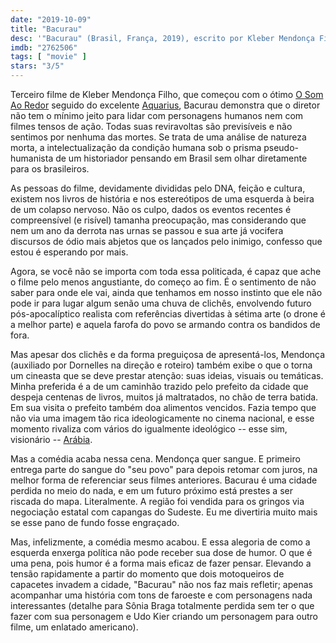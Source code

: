 ```yaml
---
date: "2019-10-09"
title: "Bacurau"
desc: '"Bacurau" (Brasil, França, 2019), escrito por Kleber Mendonça Filho e Juliano Dornelles, dirigido por Juliano Dornelles e Kleber Mendonça Filho, com Barbara Colen, Thomas Aquino e Silvero Pereira. Vi no Itaú da Augusta; a Sônia Braga agora tá bem velha e Mendonça com a faca entre os dentes.'
imdb: "2762506"
tags: [ "movie" ]
stars: "3/5"
---
```

Terceiro filme de Kleber Mendonça Filho, que começou com o ótimo [O Som Ao Redor](/o-som-ao-redor) seguido do excelente [Aquarius](/aquarius), Bacurau demonstra que o diretor não tem o mínimo jeito para lidar com personagens humanos nem com filmes tensos de ação. Todas suas reviravoltas são previsíveis e não sentimos por nenhuma das mortes. Se trata de uma análise de natureza morta, a intelectualização da condição humana sob o prisma pseudo-humanista de um historiador pensando em Brasil sem olhar diretamente para os brasileiros.

As pessoas do filme, devidamente divididas pelo DNA, feição e cultura, existem nos livros de história e nos estereótipos de uma esquerda à beira de um colapso nervoso. Não os culpo, dados os eventos recentes é compreensível (e risível) tamanha preocupação, mas considerando que nem um ano da derrota nas urnas se passou e sua arte já vocifera discursos de ódio mais abjetos que os lançados pelo inimigo, confesso que estou é esperando por mais.

Agora, se você não se importa com toda essa politicada, é capaz que ache o filme pelo menos angustiante, do começo ao fim. É o sentimento de não saber para onde ele vai, ainda que tenhamos em nosso instinto que ele não pode ir para lugar algum senão uma chuva de clichês, envolvendo futuro pós-apocalíptico realista com referências divertidas à sétima arte (o drone é a melhor parte) e aquela farofa do povo se armando contra os bandidos de fora.

Mas apesar dos clichês e da forma preguiçosa de apresentá-los, Mendonça (auxiliado por Dornelles na direção e roteiro) também exibe o que o torna um cineasta que se deve prestar atenção: suas ideias, visuais ou temáticas. Minha preferida é a de um caminhão trazido pelo prefeito da cidade que despeja centenas de livros, muitos já maltratados, no chão de terra batida. Em sua visita o prefeito também doa alimentos vencidos. Fazia tempo que não via uma imagem tão rica ideologicamente no cinema nacional, e esse momento rivaliza com vários do igualmente ideológico -- esse sim, visionário -- [Arábia](/arabia).

Mas a comédia acaba nessa cena. Mendonça quer sangue. E primeiro entrega parte do sangue do "seu povo" para depois retomar com juros, na melhor forma de referenciar seus filmes anteriores. Bacurau é uma cidade perdida no meio do nada, e em um futuro próximo está prestes a ser riscada do mapa. Literalmente. A região foi vendida para os gringos via negociação estatal com capangas do Sudeste. Eu me divertiria muito mais se esse pano de fundo fosse engraçado.

Mas, infelizmente, a comédia mesmo acabou. E essa alegoria de como a esquerda enxerga política não pode receber sua dose de humor. O que é uma pena, pois humor é a forma mais eficaz de fazer pensar. Elevando a tensão rapidamente a partir do momento que dois motoqueiros de capacetes invadem a cidade, "Bacurau" não nos faz mais refletir; apenas acompanhar uma história com tons de faroeste e com personagens nada interessantes (detalhe para Sônia Braga totalmente perdida sem ter o que fazer com sua personagem e Udo Kier criando um personagem para outro filme, um enlatado americano).
